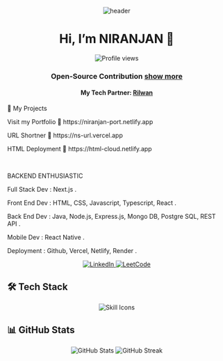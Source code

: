 <p align="center">
  <img src="https://capsule-render.vercel.app/api?text=%20%20STOIC&animation=fadeIn&type=waving&color=0:FF0000,100:800000&fontColor=FFFFFF&height=120" alt="header"/>
</p>


<h1 align="center">Hi, I’m NIRANJAN 👋</h1>

<p align="center">
  <img src="https://komarev.com/ghpvc/?username=niranjan20rc&style=flat-square&color=blue" alt="Profile views"/>
</p>


<h3 align="center">
  Open‑Source Contribution <a href="https://www.npmjs.com/package/get-randomizer"><span>show more</span> </a>
</h3>
<h4 align="center">My Tech Partner: <a href="https://github.com/MohamedRilwanJ"><span>Rilwan<span></a></h4>


🚀 My Projects

<p>
 Visit my Portfolio  
🔗 https://niranjan-port.netlify.app
</p>


<p>
 URL Shortner 
🔗 https://ns-url.vercel.app
</p>

<p>
 HTML  Deployment  
🔗 https://html-cloud.netlify.app
</p>
<br/>

<p>BACKEND ENTHUSIASTIC</p> 
<p>Full Stack Dev : Next.js .</p>
<p>Front End Dev  : HTML, CSS, Javascript, Typescript, React .</p>
<p>Back End Dev   : Java, Node.js, Express.js, Mongo DB, Postgre SQL, REST API .</p>
<p>Mobile Dev     : React Native .</p>
<p>Deployment     : Github, Vercel, Netlify, Render .</p>

<p align="center">
  <a href="https://www.linkedin.com/in/niranjan-cse/" target="_blank">
    <img src="https://img.shields.io/badge/LinkedIn-Connect-blue?logo=linkedin&style=for-the-badge" alt="LinkedIn"/>
  </a>
  <a href="https://leetcode.com/u/niranjancse2023/" target="_blank">
    <img src="https://img.shields.io/badge/LeetCode-Visit-orange?logo=leetcode&style=for-the-badge" alt="LeetCode"/>
  </a>
</p>

## 🛠 Tech Stack

<p align="center">
  <img src="https://skillicons.dev/icons?i=java,html,css,js,ts,react,nodejs,express,mongodb,postgresql,nextjs,netlify,vercel&theme=light" alt="Skill Icons"/>
</p>

## 📊 GitHub Stats

<p align="center">
  <img src="https://github-readme-stats.vercel.app/api?username=niranjan20rc&show_icons=true&theme=radical" alt="GitHub Stats"/>
  <img src="https://github-readme-streak-stats.herokuapp.com/?user=niranjan20rc&theme=radical" alt="GitHub Streak"/>
</p>
